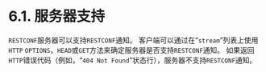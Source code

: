 # 6.1. 服务器支持

`RESTCONF`服务器可以支持`RESTCONF`通知。 客户端可以通过在“`stream`”列表上使用`HTTP` `OPTIONS`，`HEAD`或`GET`方法来确定服务器是否支持`RESTCONF`通知。 如果返回`HTTP`错误代码（例如，“`404 Not Found`”状态行），服务器不支持`RESTCONF`通知。
